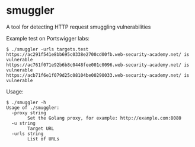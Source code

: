 # smuggler
A tool for detecting HTTP request smuggling vulnerabilities

Example test on Portswigger labs:
```
$ ./smuggler -urls targets.test 
https://ac291f541e8bb695c0338e2700cd00fb.web-security-academy.net/ is vulnerable
https://ac761f071e92b6b8c0448fee001c0096.web-security-academy.net/ is vulnerable
https://acb71f6e1f079d25c08104be00290033.web-security-academy.net/ is vulnerable
```

Usage:
```
$ ./smuggler -h
Usage of ./smuggler:
  -proxy string
    	Set the Golang proxy, for example: http://example.com:8080
  -u string
    	Target URL
  -urls string
    	List of URLs

```
